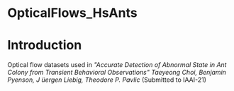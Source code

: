 # OpticalFlows_HsAnts


# Introduction
Optical flow datasets used in 
*"Accurate Detection of Abnormal State in Ant Colony from Transient Behavioral Observations"*
*Taeyeong Choi, Benjamin Pyenson, J ̈uergen Liebig, Theodore P. Pavlic*
(Submitted to IAAI-21)

